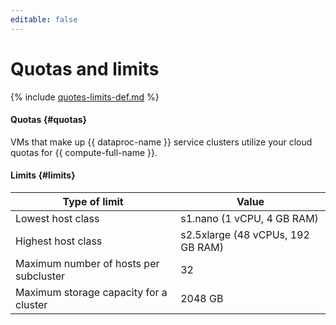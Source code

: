 ```yaml
---
editable: false
---
```

# Quotas and limits

{% include [quotes-limits-def.md](../../_includes/quotes-limits-def.md) %}

#### Quotas {#quotas}

VMs that make up {{ dataproc-name }} service clusters utilize your cloud quotas for {{ compute-full-name }}.

#### Limits {#limits}

| Type of limit | Value |
| ----- | ----- |
| Lowest host class | s1.nano (1 vCPU, 4 GB RAM) |
| Highest host class | s2.5xlarge (48 vCPUs, 192 GB RAM) |
| Maximum number of hosts per subcluster | 32 |
| Maximum storage capacity for a cluster | 2048 GB |

